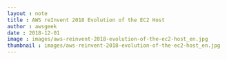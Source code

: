 ```yaml
---
layout : note
title : AWS reInvent 2018 Evolution of the EC2 Host
author : awsgeek
date : 2018-12-01
image : images/aws-reinvent-2018-evolution-of-the-ec2-host_en.jpg
thumbnail : images/aws-reinvent-2018-evolution-of-the-ec2-host_en.jpg
---
```

